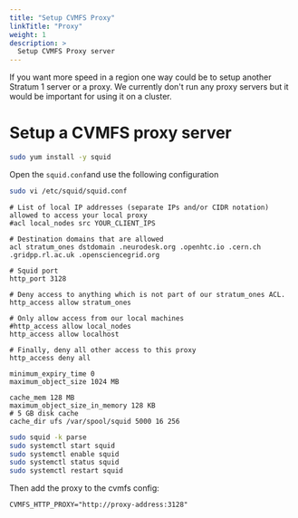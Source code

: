 ```yaml
---
title: "Setup CVMFS Proxy"
linkTitle: "Proxy"
weight: 1
description: >
  Setup CVMFS Proxy server
---
```


If you want more speed in a region one way could be to setup another Stratum 1 server or a proxy. We currently don't run any proxy servers but it would be important for using it on a cluster.

# Setup a CVMFS proxy server
```bash
sudo yum install -y squid
```

Open the `squid.conf`and use the following configuration
```bash
sudo vi /etc/squid/squid.conf
```

```none
# List of local IP addresses (separate IPs and/or CIDR notation) allowed to access your local proxy
#acl local_nodes src YOUR_CLIENT_IPS

# Destination domains that are allowed
acl stratum_ones dstdomain .neurodesk.org .openhtc.io .cern.ch .gridpp.rl.ac.uk .opensciencegrid.org

# Squid port
http_port 3128

# Deny access to anything which is not part of our stratum_ones ACL.
http_access allow stratum_ones

# Only allow access from our local machines
#http_access allow local_nodes
http_access allow localhost

# Finally, deny all other access to this proxy
http_access deny all

minimum_expiry_time 0
maximum_object_size 1024 MB

cache_mem 128 MB
maximum_object_size_in_memory 128 KB
# 5 GB disk cache
cache_dir ufs /var/spool/squid 5000 16 256

```

```bash
sudo squid -k parse
sudo systemctl start squid
sudo systemctl enable squid
sudo systemctl status squid
sudo systemctl restart squid
```

Then add the proxy to the cvmfs config:
```
CVMFS_HTTP_PROXY="http://proxy-address:3128"
```

